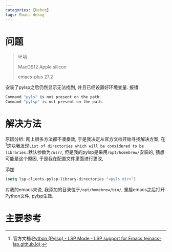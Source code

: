 ```yaml
---
categories: [Debug]
tags: Emacs debug
---
```




# 问题

>   环境
>
>   MacOS12 Apple silicon
>
>   emacs-plus 27.2

安装了pylsp之后仍然显示无法找到, 并且已经设置好环境变量. 报错:

```c
Command "pyls" is not present on the path.
Command "pylsp" is not present on the path.
```





# 解决方法

原因分析: 网上很多方法都不凑奏效, 于是我决定从官方文档开始寻找解决方案, 在[^1]这块我发现`List of directories which will be considered to be libraries.`默认参数为`/usr/`, 但是我的pylsp是采用`/opt/homebrew/`安装的, 猜想可能是这个原因, 于是我在配置文件里面进行更改, 

添加

```lisp
(setq lsp-clients-pylsp-library-directories "<pyls dir>")
```

对我的emacs来说, 我添加的目录位于`/opt/homebrew/bin/`, 重启emacs之后打开Python文件, pylsp生效.



# 主要参考

[^1]:官方文档:[Python (Pylsp) - LSP Mode - LSP support for Emacs (emacs-lsp.github.io)](https://emacs-lsp.github.io/lsp-mode/page/lsp-pylsp/#available-configurations);
